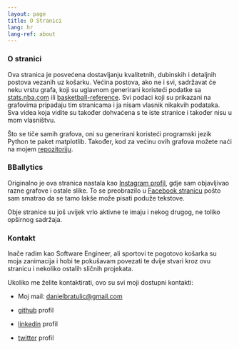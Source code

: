 ```yaml
---
layout: page
title: O Stranici
lang: hr
lang-ref: about
---
```


### O stranici

Ova stranica je posvećena dostavljanju kvalitetnih, dubinskih i detaljnih postova vezanih uz košarku. Većina postova, ako ne i svi, sadržavat će neku vrstu grafa, koji su uglavnom generirani koristeći podatke sa [stats.nba.com](https://stats.nba.com/) ili [basketball-reference](https://www.basketball-reference.com/). Svi podaci koji su prikazani na grafovima pripadaju tim stranicama i ja nisam vlasnik nikakvih podataka. Sva videa koja vidite su također dohvaćena s te iste stranice i također nisu u mom vlasništvu.

Što se tiče samih grafova, oni su generirani koristeći programski jezik Python te paket matplotlib. Također, kod za većinu ovih grafova možete naći na mojem [repozitoriju](https://github.com/danchyy/Basketball_Analytics/).

### BBallytics

Originalno je ova stranica nastala kao [Instagram profil](https://www.instagram.com/bballytics), gdje sam objavljivao razne grafove i ostale slike. To se preobrazilo u [Facebook stranicu](https://www.facebook.com/bballytics) pošto sam smatrao da se tamo lakše može pisati poduže tekstove.

Obje stranice su još uvijek vrlo aktivne te imaju i nekog drugog, ne toliko opširnog
sadržaja.

### Kontakt

Inače radim kao Software Engineer, ali sportovi te pogotovo košarka su moja zanimacija i hobi te pokušavam
povezati te dvije stvari kroz ovu stranicu i nekoliko ostalih sličnih projekata.

Ukoliko me želite kontaktirati, ovo su svi moji dostupni kontakti:

* Moj mail: [danielbratulic@gmail.com](mailto:danielbratulic@gmail.com)

* [github](https://github.com/danchyy) profil

* [linkedin](https://www.linkedin.com/in/daniel-bratulic/) profil

* [twitter](https://twitter.com/daniel_bratulic) profil
